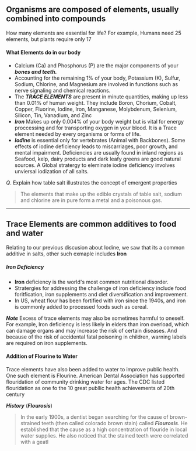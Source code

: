 ## Organisms are composed of elements, usually combined into compounds

How many elements are essential for life? For example, Humans need 25 elements, but plants require only 17


#### What Elements do in our body

 - Calcium (Ca) and Phosphorus (P) are the major components of your ***bones and teeth.***
 - Accounting for the remaining 1% of your body, Potassium (K), Sulfur, Sodium, Chlorine, and Magnesium are involved in functions such as nerve signaling and chemical reactions.
 - The ***TRACE ELEMENTS*** are present in minute quantities, making up less than $0.01$% of human weight. They include Boron, Chorium, Cobalt, Copper, Fluorine, Iodine, Iron, Manganese, Molybdenum, Selenium, Silicon, Tin, Vanadium, and Zinc
 - ***Iron*** Makes up only $0.004$% of your body weight but is vital for energy proccessing and for transporting oxygen in your blood. It is a Trace element needed by every organisms or forms of life.
 - ***Iodine*** is essential only for vertebrates (Animal with Backbones).
   Some effects of iodine deficiency leads to miscarriages, poor growth, and mental impairment. Deficiencies are usually found in inland regions
   as Seafood, kelp, dairy products and dark leafy greens are good natural sources.
   A Global stratergy to eleminate iodine deficiency involves unviersal iodization of all salts.
   
   

$Q.$ Explain how table salt illustrates the concept of emergent properties
>The elements that make up the edible crystals of table salt, sodium and chlorine are in pure form a metal and a poisonous gas.

-------------------------------------

## Trace Elements are common additives to food and water

Relating to our previous discusion about Iodine, we saw that its a common additive in salts, other such exmaple includes **Iron**

##### Iron Deficiency
 - **Iron** deficiency is the world's most common nutritional disorder.
- Stratergies for addressing the challenge of iron deficiency include food foritfication, iron supplements and diet diversification and improvement.
- In US, wheat flour has been fortified with iron since the 1940s, and iron is commonly added to processed foods such as cereal.

***Note***
	Excess of trace elements may also be sometimes harmful to oneself.
	For example, Iron deficiency is less likely in elders than iron overload, which can damage organs and may increase the risk of certain diseases.
	And because of the risk of accidental fatal poisoning in children, warning labels are required on iron supplements.


#### Addition of Flourine to Water

Trace elements have also been added to water to improve public health.
One such element is Flourine.
American Dental Association has supported flouridation of community drinking water for ages. The CDC listed flouridation as one fo the 10 great publlic health achievements of 20th century

***History*** (***Flourosis***)
> In the early 1900s, a dentist began searching for the cause of brown-strained teeth (then called colorado brown stain) called ***Flourosis***.
> He established that the cause as a high concentration of flouride in local water supplies.
> He also noticed that the stained teeth were correlated with a geatl





